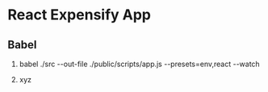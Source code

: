 # React Expensify App

## Babel

1. babel ./src --out-file ./public/scripts/app.js --presets=env,react --watch

2. xyz
